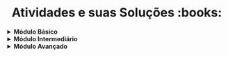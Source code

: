 <h1 align="center">Atividades e suas Soluções :books:</h1>

<!-- Módulo básico -->
  <details>
    <summary><strong>Módulo Básico</strong></summary>
    <br />
    <div align="left">
      <table border=1>
        <tr>
          <th align="center" colspan="3">Lógica de Programação</th>
        </tr>
        <tr>
          <th align="center" colspan="3"></th>
        </tr>
        <tr>
          <th align="center">Desafios</th>
          <th align="center">Solução</th>
          <th align="center">Status</th>
        </tr>
        <tr>
          <td align="center">Semana 1</td>
          <td align="center"><a href="https://github.com/SteffanyJennyfer/IMD_/tree/main/Modulo_basico/Semana%201">Código</a></td>
          <td align="center">✔️</td>
        </tr>
        <tr>
          <td align="center">Semana 2</td>
          <td align="center"><a href="#">Código</a></td>
          <td align="center">❌</td>
        </tr>
        <tr>
          <td align="center">Semana 3</td>
          <td align="center"><a href="#">Código</a></td>
          <td align="center">❌</td>
        </tr>
        <tr>
          <td align="center">Semana 4</td>
          <td align="center"><a href="#">Código</a></td>
          <td align="center">❌</td>
        </tr>
        <tr>
          <td align="center">Semana 5</td>
          <td align="center"><a href="#">Código</a></td>
          <td align="center">❌</td>
        </tr>
        <tr>
          <td align="center">Semana 6</td>
          <td align="center"><a href="#">Código</a></td>
          <td align="center">❌</td>
        </tr>
      </table>
    </div>
  </details>

  <!-- Módulo Intermediario -->
  <details>
    <summary><strong>Módulo Intermediário</strong></summary>
    <br />
    <!--Front-end-->
    <div align="left">
      <table border=1>
        <tr>
          <th align="center" colspan="3">Front-End I</th>
        </tr>
        <tr>
          <th colspan="3"></th>
        </tr>
        <tr>
          <th align="center">Desafios</th>
          <th align="center">Solução</th>
          <th align="center">Status</th>
        </tr>
        <tr>
          <td align="center">Semana 1</td>
          <td align="center"><a href="#">Código</a></td>
          <td align="center">❌</td>
        </tr>
        <tr>
          <td align="center">Semana 2</td>
          <td align="center"><a href="#">Código</a></td>
          <td align="center">❌</td>
        </tr>
        <tr>
          <td align="center">Semana 3</td>
          <td align="center"><a href="#">Código</a></td>
          <td align="center">❌</td>
        </tr>
        <tr>
          <td align="center">Semana 4</td>
          <td align="center"><a href="#">Código</a></td>
          <td align="center">❌</td>
        </tr>
        <tr>
          <td align="center">Semana 5</td>
          <td align="center"><a href="#">Código</a></td>
          <td align="center">❌</td>
        </tr>
        <tr>
          <td align="center">Semana 6</td>
          <td align="center"><a href="#">Código</a></td>
          <td align="center">❌</td>
        </tr>
        <tr>
          <td align="center">Semana 7</td>
          <td align="center"><a href="#">Código</a></td>
          <td align="center">❌</td>
        </tr>
        <tr>
          <td align="center">Semana 8</td>
          <td align="center"><a href="#">Código</a></td>
          <td align="center">❌</td>
        </tr>
        <tr>
          <td align="center">Semana 9</td>
          <td align="center"><a href="#">Código</a></td>
          <td align="center">❌</td>
        </tr>
      </table>
    </div><br>

    <!--Frond-end I-->
    <div align="left">
      <table border=1>
        <tr>
          <th align="center" colspan="3">Front-End II</th>
        </tr>
        <tr>
          <th colspan="3"></th>
        </tr>
        <tr>
          <th align="center">Desafios</th>
          <th align="center">Solução</th>
          <th align="center">Status</th>
        </tr>
        <tr>
          <td align="center">Semana 1</td>
          <td align="center"><a href="#">Código</a></td>
          <td align="center">❌</td>
        </tr>
        <tr>
          <td align="center">Semana 2</td>
          <td align="center"><a href="#">Código</a></td>
          <td align="center">❌</td>
        </tr>
        <tr>
          <td align="center">Semana 3</td>
          <td align="center"><a href="#">Código</a></td>
          <td align="center">❌</td>
        </tr>
        <tr>
          <td align="center">Semana 4</td>
          <td align="center"><a href="#">Código</a></td>
          <td align="center">❌</td>
        </tr>
        <tr>
          <td align="center">Semana 5</td>
          <td align="center"><a href="#">Código</a></td>
          <td align="center">❌</td>
        </tr>
      </table>
    </div><br>

    <!--Programação Estruturada-->
    <div align="left">
      <table border=1>
        <tr>
          <th align="center" colspan="3">Programação Estruturada</th>
        </tr>
        <tr>
          <th colspan="3"></th>
        </tr>
        <tr>
          <th align="center">Desafios</th>
          <th align="center">Solução</th>
          <th align="center">Status</th>
        </tr>
        <tr>
          <td align="center">Semana 1</td>
          <td align="center"><a href="#">Código</a></td>
          <td align="center">❌</td>
        </tr>
        <tr>
          <td align="center">Semana 2</td>
          <td align="center"><a href="#">Código</a></td>
          <td align="center">❌</td>
        </tr>
        <tr>
          <td align="center">Semana 3</td>
          <td align="center"><a href="#">Código</a></td>
          <td align="center">❌</td>
        </tr>
        <tr>
          <td align="center">Semana 4</td>
          <td align="center"><a href="#">Código</a></td>
          <td align="center">❌</td>
        </tr>
        <tr>
          <td align="center">Semana 5</td>
          <td align="center"><a href="#">Código</a></td>
          <td align="center">❌</td>
        </tr>
        <tr>
          <td align="center">Semana 6</td>
          <td align="center"><a href="#">Código</a></td>
          <td align="center">❌</td>
        </tr>
        <tr>
          <td align="center">Semana 7</td>
          <td align="center"><a href="#">Código</a></td>
          <td align="center">❌</td>
        </tr>
        <tr>
          <td align="center">Semana 8</td>
          <td align="center"><a href="#">Código</a></td>
          <td align="center">❌</td>
        </tr>
        <tr>
          <td align="center">Semana 9</td>
          <td align="center"><a href="#">Código</a></td>
          <td align="center">❌</td>
        </tr>
      </table>
    </div><br>

    <!--Programação Orientada à Objetos-->
    <div align="left">
      <table border=1>
        <tr>
          <th align="center" colspan="3">Programação Orientada à Objetos</th>
        </tr>
        <tr>
          <th colspan="3"></th>
        </tr>
        <tr>
          <th align="center">Desafios</th>
          <th align="center">Solução</th>
          <th align="center">Status</th>
        </tr>
        <tr>
          <td align="center">Semana 1</td>
          <td align="center"><a href="#">Código</a></td>
          <td align="center">❌</td>
        </tr>
        <tr>
          <td align="center">Semana 2</td>
          <td align="center"><a href="#">Código</a></td>
          <td align="center">❌</td>
        </tr>
        <tr>
          <td align="center">Semana 3</td>
          <td align="center"><a href="#">Código</a></td>
          <td align="center">❌</td>
        </tr>
        <tr>
          <td align="center">Semana 4</td>
          <td align="center"><a href="#">Código</a></td>
          <td align="center">❌</td>
        </tr>
        <tr>
          <td align="center">Semana 5</td>
          <td align="center"><a href="#">Código</a></td>
          <td align="center">❌</td>
        </tr>
      </table>
    </div>
  </details>

  <!-- Módulo Avançado -->
  <details>
    <summary><strong>Módulo Avançado</strong></summary>
    <br />
    <!--Banco de Dados-->
    <div align="left">
      <table border=1>
        <tr>
          <th align="center" colspan="3">Banco de Dados</th>
        </tr>
        <tr>
          <th colspan="3"></th>
        </tr>
        <tr>
          <th align="center">Desafios</th>
          <th align="center">Solução</th>
          <th align="center">Status</th>
        </tr>
        <tr>
          <td align="center">Semana 1</td>
          <td align="center"><a href="#">Código</a></td>
          <td align="center">❌</td>
        </tr>
        <tr>
          <td align="center">Semana 2</td>
          <td align="center"><a href="#">Código</a></td>
          <td align="center">❌</td>
        </tr>
        <tr>
          <td align="center">Semana 3</td>
          <td align="center"><a href="#">Código</a></td>
          <td align="center">❌</td>
        </tr>
        <tr>
          <td align="center">Semana 4</td>
          <td align="center"><a href="#">Código</a></td>
          <td align="center">❌</td>
        </tr>
        <tr>
          <td align="center">Semana 5</td>
          <td align="center"><a href="#">Código</a></td>
          <td align="center">❌</td>
        </tr>
        <tr>
          <td align="center">Semana 6</td>
          <td align="center"><a href="#">Código</a></td>
          <td align="center">❌</td>
        </tr>
        <tr>
          <td align="center">Semana 7</td>
          <td align="center"><a href="#">Código</a></td>
          <td align="center">❌</td>
        </tr>
        <tr>
          <td align="center">Semana 8</td>
          <td align="center"><a href="#">Código</a></td>
          <td align="center">❌</td>
        </tr>
      </table>
    </div><br>

    <!--Desenvolvimento Back-End-->
    <div align="left">
      <table border=1>
        <tr>
          <th align="center" colspan="3">Desenvolvimento Back-End</th>
        </tr>
        <tr>
          <th colspan="3"></th>
        </tr>
        <tr>
          <th align="center">Desafios</th>
          <th align="center">Solução</th>
          <th align="center">Status</th>
        </tr>
        <tr>
          <td align="center">Semana 1</td>
          <td align="center"><a href="#">Código</a></td>
          <td align="center">❌</td>
        </tr>
        <tr>
          <td align="center">Semana 2</td>
          <td align="center"><a href="#">Código</a></td>
          <td align="center">❌</td>
        </tr>
        <tr>
          <td align="center">Semana 3</td>
          <td align="center"><a href="#">Código</a></td>
          <td align="center">❌</td>
        </tr>
        <tr>
          <td align="center">Semana 4</td>
          <td align="center"><a href="#">Código</a></td>
          <td align="center">❌</td>
        </tr>
        <tr>
          <td align="center">Semana 5</td>
          <td align="center"><a href="#">Código</a></td>
          <td align="center">❌</td>
        </tr>
        <tr>
          <td align="center">Semana 6</td>
          <td align="center"><a href="#">Código</a></td>
          <td align="center">❌</td>
        </tr>
        <tr>
          <td align="center">Semana 7</td>
          <td align="center"><a href="#">Código</a></td>
          <td align="center">❌</td>
        </tr>
        <tr>
          <td align="center">Semana 8</td>
          <td align="center"><a href="#">Código</a></td>
          <td align="center">❌</td>
        </tr>
      </table>
    </div><br>

    <!--Desenvolvimento p/ Dispositivos Móveis-->
    <div align="left">
      <table border=1>
        <tr>
          <th align="center" colspan="3">Desenvolvimento p/ Dispositivos Móveis</th>
        </tr>
        <tr>
          <th colspan="3"></th>
        </tr>
        <tr>
          <th align="center">Desafios</th>
          <th align="center">Solução</th>
          <th align="center">Status</th>
        </tr>
        <tr>
          <td align="center">Semana 1</td>
          <td align="center"><a href="#">Código</a></td>
          <td align="center">❌</td>
        </tr>
        <tr>
          <td align="center">Semana 2</td>
          <td align="center"><a href="#">Código</a></td>
          <td align="center">❌</td>
        </tr>
        <tr>
          <td align="center">Semana 3</td>
          <td align="center"><a href="#">Código</a></td>
          <td align="center">❌</td>
        </tr>
        <tr>
          <td align="center">Semana 4</td>
          <td align="center"><a href="#">Código</a></td>
          <td align="center">❌</td>
        </tr>
        <tr>
          <td align="center">Semana 5</td>
          <td align="center"><a href="#">Código</a></td>
          <td align="center">❌</td>
        </tr>
        <tr>
          <td align="center">Semana 6</td>
          <td align="center"><a href="#">Código</a></td>
          <td align="center">❌</td>
        </tr>
        <tr>
          <td align="center">Semana 7</td>
          <td align="center"><a href="#">Código</a></td>
          <td align="center">❌</td>
        </tr>
        <tr>
          <td align="center">Semana 8</td>
          <td align="center"><a href="#">Código</a></td>
          <td align="center">❌</td>
        </tr>
      </table>
    </div><br>

    <!--Plataformas de Aplicações Web-->
    <div align="left">
      <table border=1>
        <tr>
          <th align="center" colspan="3">Plataformas de Aplicações Web</th>
        </tr>
        <tr>
          <th colspan="3"></th>
        </tr>
        <tr>
          <th align="center">Desafios</th>
          <th align="center">Solução</th>
          <th align="center">Status</th>
        </tr>
        <tr>
          <td align="center">Semana 1</td>
          <td align="center"><a href="#">Código</a></td>
          <td align="center">❌</td>
        </tr>
        <tr>
          <td align="center">Semana 2</td>
          <td align="center"><a href="#">Código</a></td>
          <td align="center">❌</td>
        </tr>
        <tr>
          <td align="center">Semana 3</td>
          <td align="center"><a href="#">Código</a></td>
          <td align="center">❌</td>
        </tr>
        <tr>
          <td align="center">Semana 4</td>
          <td align="center"><a href="#">Código</a></td>
          <td align="center">❌</td>
        </tr>
        <tr>
          <td align="center">Semana 5</td>
          <td align="center"><a href="#">Código</a></td>
          <td align="center">❌</td>
        </tr>
        <tr>
          <td align="center">Semana 6</td>
          <td align="center"><a href="#">Código</a></td>
          <td align="center">❌</td>
        </tr>
        <tr>
          <td align="center">Semana 7</td>
          <td align="center"><a href="#">Código</a></td>
          <td align="center">❌</td>
        </tr>
        <tr>
          <td align="center">Semana 8</td>
          <td align="center"><a href="#">Código</a></td>
          <td align="center">❌</td>
        </tr>
      </table>
    </div>
  </details>
